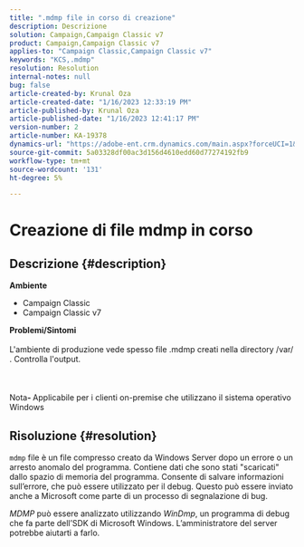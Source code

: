 ```yaml
---
title: ".mdmp file in corso di creazione"
description: Descrizione
solution: Campaign,Campaign Classic v7
product: Campaign,Campaign Classic v7
applies-to: "Campaign Classic,Campaign Classic v7"
keywords: "KCS,.mdmp"
resolution: Resolution
internal-notes: null
bug: false
article-created-by: Krunal Oza
article-created-date: "1/16/2023 12:33:19 PM"
article-published-by: Krunal Oza
article-published-date: "1/16/2023 12:41:17 PM"
version-number: 2
article-number: KA-19378
dynamics-url: "https://adobe-ent.crm.dynamics.com/main.aspx?forceUCI=1&pagetype=entityrecord&etn=knowledgearticle&id=9d2a40f3-9995-ed11-aad1-6045bd006793"
source-git-commit: 5a03328df00ac3d156d4610edd60d77274192fb9
workflow-type: tm+mt
source-wordcount: '131'
ht-degree: 5%

---
```


# Creazione di file mdmp in corso

## Descrizione {#description}

<b>Ambiente</b>
- Campaign Classic
- Campaign Classic v7



<b>Problemi/Sintomi</b><br><br>L&#39;ambiente di produzione vede spesso file .mdmp creati nella directory /var/ . Controlla l&#39;output.<br><br> <br><br>Nota<b>- </b>Applicabile per i clienti on-premise che utilizzano il sistema operativo Windows <br>

## Risoluzione {#resolution}


`mdmp` file è un file compresso creato da Windows Server dopo un errore o un arresto anomalo del programma. Contiene dati che sono stati &quot;scaricati&quot; dallo spazio di memoria del programma.
Consente di salvare informazioni sull’errore, che può essere utilizzato per il debug. Questo può essere inviato anche a Microsoft come parte di un processo di segnalazione di bug.



*MDMP* può essere analizzato utilizzando *WinDmp*, un programma di debug che fa parte dell’SDK di Microsoft Windows. L’amministratore del server potrebbe aiutarti a farlo.
